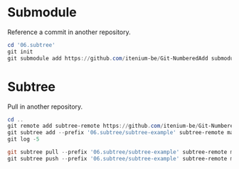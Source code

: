 Submodule
=========

Reference a commit in another repository.

```ps1
cd '06.subtree'
git init
git submodule add https://github.com/itenium-be/Git-NumberedAdd submodule-example
```


Subtree
=======

Pull in another repository.

```ps1
cd ..
git remote add subtree-remote https://github.com/itenium-be/Git-NumberedAdd
git subtree add --prefix '06.subtree/subtree-example' subtree-remote master --squash
git log -5

git subtree pull --prefix '06.subtree/subtree-example' subtree-remote master
git subtree push --prefix '06.subtree/subtree-example' subtree-remote master
```
